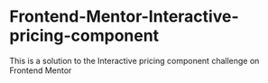 # Frontend-Mentor-Interactive-pricing-component
This is a solution to the Interactive pricing component challenge on Frontend Mentor
